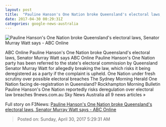 ```yaml
---
layout: post
title:  "Pauline Hanson's One Nation broke Queensland's electoral laws, Senator Murray Watt says - ABC Online"
date: 2017-04-30 00:29:31Z
categories: google-news-australia
---
```


![Pauline Hanson's One Nation broke Queensland's electoral laws, Senator Murray Watt says - ABC Online](http://www.abc.net.au/news/image/8414616-1x1-700x700.jpg)

ABC Online Pauline Hanson's One Nation broke Queensland's electoral laws, Senator Murray Watt says ABC Online Pauline Hanson's One Nation party has been referred to the state's electoral commission by Queensland Senator Murray Watt for allegedly breaking the law, which risks it being deregistered as a party if the complaint is upheld. One Nation under fresh scrutiny over possible electoral breaches The Sydney Morning Herald One Nation facing de-registration in Queensland? Rockhampton Morning Bulletin Pauline Hanson's One Nation reportedly risks deregulation over electoral law breaches 9news.com.au Sky News Australia all 9 news articles »


Full story on F3News: [Pauline Hanson's One Nation broke Queensland's electoral laws, Senator Murray Watt says - ABC Online](http://www.f3nws.com/n/bRDTQC)

> Posted on: Sunday, April 30, 2017 5:29:31 AM
